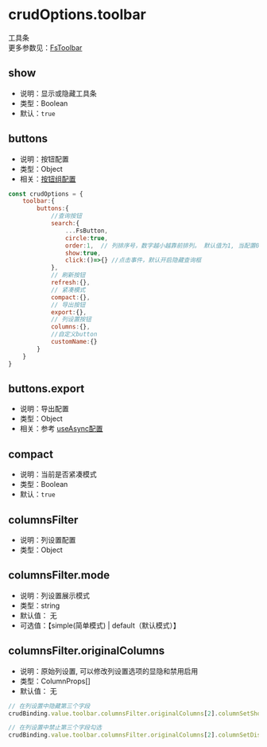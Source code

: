 
# crudOptions.toolbar 
工具条       
更多参数见：[FsToolbar](/api/components/crud/toolbar/index.md)

## show
* 说明：显示或隐藏工具条
* 类型：Boolean
* 默认：`true`

## buttons

* 说明：按钮配置
* 类型：Object
* 相关：[按钮组配置](../common-options.md#buttons)
```js
const crudOptions = {
    toolbar:{
        buttons:{
            //查询按钮
            search:{
                ...FsButton,
                circle:true,
                order:1,  // 列排序号，数字越小越靠前排列。 默认值为1, 当配置0或负数则排到最前面，配置2则排到最后面
                show:true,
                click:()=>{} //点击事件，默认开启隐藏查询框
            },
            // 刷新按钮
            refresh:{},
            // 紧凑模式
            compact:{},
            // 导出按钮
            export:{},
            // 列设置按钮
            columns:{},
            //自定义button
            customName:{}
        }
    }
}
```

## buttons.export

* 说明：导出配置
* 类型：Object
* 相关：参考 [useAsync配置](../use.md#useasync)


## compact
* 说明：当前是否紧凑模式
* 类型：Boolean
* 默认：`true`


## columnsFilter
* 说明：列设置配置
* 类型：Object


## columnsFilter.mode
* 说明：列设置展示模式
* 类型：string
* 默认值： 无
* 可选值：【simple(简单模式) | default（默认模式）】

## columnsFilter.originalColumns
* 说明：原始列设置, 可以修改列设置选项的显隐和禁用启用
* 类型：ColumnProps[]
* 默认值： 无
```js
// 在列设置中隐藏第三个字段
crudBinding.value.toolbar.columnsFilter.originalColumns[2].columnSetShow = false

// 在列设置中禁止第三个字段勾选
crudBinding.value.toolbar.columnsFilter.originalColumns[2].columnSetDisabled = true

```
